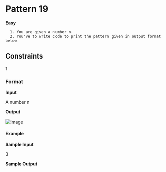 <h1> Pattern 19 </h1>

<b> Easy </b>

      1. You are given a number n.
      2. You've to write code to print the pattern given in output format below
                                  
                                 
                                
                               
                               
                               
                               
<h2> 
Constraints </h2>

1 

<h3> Format </h3> 

<b> Input </b>

A number n

<b> Output </b>

![image](https://user-images.githubusercontent.com/81521655/142735999-7d5142e9-79ae-42f7-a1fc-6e8333f1202b.png)


<h4> Example </h4>

<b> Sample Input </b>

3

<b> Sample Output </b>
